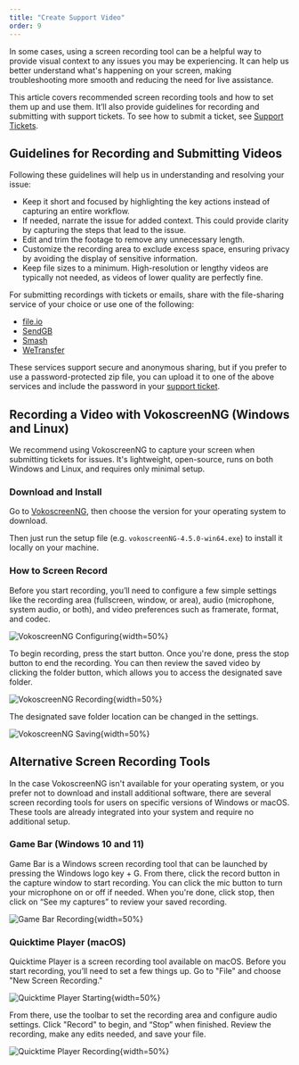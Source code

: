 ```yaml
---
title: "Create Support Video"
order: 9
---
```


In some cases, using a screen recording tool can be a helpful way to provide visual context to any issues you may be experiencing. It can help us better understand what's happening on your screen, making troubleshooting more smooth and reducing the need for live assistance.

This article covers recommended screen recording tools and how to set them up and use them. It’ll also provide guidelines for recording and submitting with support tickets. To see how to submit a ticket, see [Support Tickets](/docs/myinedo/support-tickets).

## Guidelines for Recording and Submitting Videos
Following these guidelines will help us in understanding and resolving your issue:
* Keep it short and focused by highlighting the key actions instead of capturing an entire workflow.  
* If needed, narrate the issue for added context. This could provide clarity by capturing the steps that lead to the issue. 
* Edit and trim the footage to remove any unnecessary length. 
* Customize the recording area to exclude excess space, ensuring privacy by avoiding the display of sensitive information.
* Keep file sizes to a minimum. High-resolution or lengthy videos are typically not needed, as videos of lower quality are perfectly fine.

For submitting recordings with tickets or emails, share with the file-sharing service of your choice or use one of the following:
* [file.io](https://www.file.io/)
* [SendGB](https://www.sendgb.com/)
* [Smash](https://fromsmash.com/)
* [WeTransfer](https://wetransfer.com/)

These services support secure and anonymous sharing, but if you prefer to use a password-protected zip file, you can upload it to one of the above services and include the password in your [support ticket](https://my.inedo.com/tickets/new).

## Recording a Video with VokoscreenNG (Windows and Linux)
We recommend using VokoscreenNG to capture your screen when submitting tickets for issues. It's lightweight, open-source, runs on both Windows and Linux, and requires only minimal setup. 

### Download and Install
Go to [VokoscreenNG](https://linuxecke.volkoh.de/vokoscreen/vokoscreen-download.html), then choose the version for your operating system to download.

Then just run the setup file (e.g. `vokoscreenNG-4.5.0-win64.exe`) to install it locally on your machine.

### How to Screen Record
Before you start recording, you’ll need to configure a few simple settings like the recording area (fullscreen, window, or area), audio (microphone, system audio, or both), and video preferences such as framerate, format, and codec.

![VokoscreenNG Configuring](/resources/docs/create-support-video-VokoscreenNG-1.png){width=50%}

To begin recording, press the start button. Once you're done, press the stop button to end the recording. You can then review the saved video by clicking the folder button, which allows you to access the designated save folder.

![VokoscreenNG Recording](/resources/docs/create-support-video-VokoscreenNG-2.png){width=50%}

The designated save folder location can be changed in the settings.

![VokoscreenNG Saving](/resources/docs/create-support-video-VokoscreenNG-3.png){width=50%}

## Alternative Screen Recording Tools 
In the case VokoscreenNG isn't available for your operating system, or you prefer not to download and install additional software, there are several screen recording tools for users on specific versions of Windows or macOS. These tools are already integrated into your system and require no additional setup.

### Game Bar (Windows 10 and 11)
Game Bar is a Windows screen recording tool that can be launched by pressing the Windows logo key + G. From there, click the record button in the capture window to start recording. You can click the mic button to turn your microphone on or off if needed. When you're done, click stop, then click on “See my captures” to review your saved recording.

![Game Bar Recording](/resources/docs/create-support-video-GameBar.png){width=50%}

### Quicktime Player (macOS)
Quicktime Player is a screen recording tool available on macOS. Before you start recording, you’ll need to set a few things up. Go to "File" and choose "New Screen Recording."

![Quicktime Player Starting](/resources/docs/create-support-video-QuicktimePlayer-1.png){width=50%}

From there, use the toolbar to set the recording area and configure audio settings. Click "Record" to begin, and “Stop” when finished. Review the recording, make any edits needed, and save your file.

![Quicktime Player Recording](/resources/docs/create-support-video-QuicktimePlayer-2.png){width=50%} 

